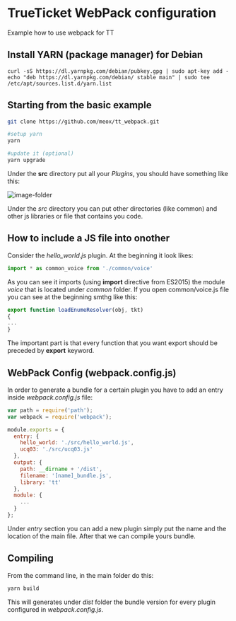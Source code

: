 # TrueTicket WebPack configuration
Example how to use webpack for TT

## Install YARN (package manager) for Debian

```
curl -sS https://dl.yarnpkg.com/debian/pubkey.gpg | sudo apt-key add -
echo "deb https://dl.yarnpkg.com/debian/ stable main" | sudo tee /etc/apt/sources.list.d/yarn.list
```

## Starting from the basic example

```bash
git clone https://github.com/meox/tt_webpack.git

#setup yarn
yarn

#update it (optional)
yarn upgrade
```
Under the **src** directory put all your *Plugins*, you should have something like this:
  
![image-folder](https://cloud.githubusercontent.com/assets/852548/25313524/50709ac2-2830-11e7-954c-1fde475afc13.png)

Under the *src* directory you can put other directories (like common) and other js libraries or file that contains you code.

## How to include a JS file into onother
Consider the *hello_world.js* plugin. At the beginning it look likes:
```javascript
import * as common_voice from './common/voice'
```

As you can see it imports (using **import** directive from ES2015) the module *voice* that is located under *common* folder.
If you open common/voice.js file you can see at the beginning smthg like this:
```javascript
export function loadEnumeResolver(obj, tkt)
{
...
}
```
The important part is that every function that you want export should be preceded by **export** keyword.

## WebPack Config (webpack.config.js)

In order to generate a bundle for a certain plugin you have to add an entry inside *webpack.config.js* file:
```javascript
var path = require('path');
var webpack = require('webpack');

module.exports = {
  entry: {
    hello_world: './src/hello_world.js',
    ucq03: './src/ucq03.js'
  },
  output: {
    path: __dirname + '/dist',
    filename: '[name]_bundle.js',
    library: 'tt'
  },
  module: {
    ...
  }
}; 
```
Under *entry* section you can add a new plugin simply put the name and the location of the main file. After that we can compile yours bundle.

## Compiling
From the command line, in the main folder do this:
```bash
yarn build
```

This will generates under *dist* folder the bundle version for every plugin configured in *webpack.config.js*.
